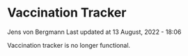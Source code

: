 Vaccination Tracker
================
Jens von Bergmann
Last updated at 13 August, 2022 - 18:06

Vaccination tracker is no longer functional.

